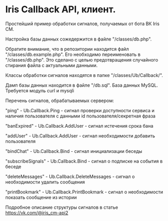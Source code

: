 # Iris Callback API, клиент.

Простейший пример обработки сигналов, получаемых от бота ВК Iris CM.

Настройка базы данных сожедержится в файле "/classes/db.php".

Обратите внимание, что в репозитории находится файл "/classes/db.example.php". Его необходимо переименовать в "/classes/db.php". Это сделано с целью предотвращения случайного стирания файла с актуальными данными.

Классы обработки сигналов находятся в папке "/classes/Ub/Callback/".

Дамп базы данных находится в файле "/db.sql". База данных MySQL. Требуется модуль curl и mysqli

Перечень сигналов, обрабатываемых сервером:

"ping" - Ub.Callback.Ping - сигнал проверки доступности сервиса и наличия пользователя с данными id пользователя/секретная фраза

"banExpired" - Ub.Callback.AddUser - сигнал истечения срока бана

"addUser" - Ub.Callback.AddUser - сигнал необходимости добавить пользователя

"bindChat" - Ub.Callback.Bind - сигнал инициализации беседы

"subscribeSignals" - Ub.Callback.Bind - сигнал о подписке на события в беседе

"deleteMessages" - Ub.Callback.DeleteMessages - сигнал о необходимости удалить сообщения

"printBookmark" - Ub.Callback.PrintBookmark - сигнал о необходимости показать сообщение из истории

Подробное описание структуры сигналов в статье https://vk.com/@iris_cm-api2
